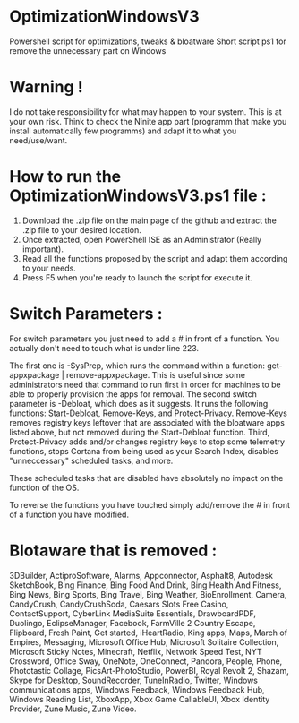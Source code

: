 # OptimizationWindowsV3
Powershell script for optimizations, tweaks & bloatware
Short script ps1 for remove the unnecessary part on Windows

# Warning !

I do not take responsibility for what may happen to your system. This is at your own risk.
Think to check the Ninite app part (programm that make you install automatically few programms) and adapt it to what you need/use/want.

# How to run the OptimizationWindowsV3.ps1 file :

  1. Download the .zip file on the main page of the github and extract the .zip file to your desired location.
  2. Once extracted, open PowerShell ISE as an Administrator (Really important).
  3. Read all the functions proposed by the script and adapt them according to your needs.
  4. Press F5 when you're ready to launch the script for execute it.

# Switch Parameters :

For switch parameters you just need to add a # in front of a function. You actually don't need to touch what is
under line 223.

  The first one is -SysPrep, which runs the command within a function: get-appxpackage | remove-appxpackage. This is useful since some administrators need that command to run      first in order for machines to be able to properly provision the apps for removal.
    The second switch parameter is -Debloat, which does as it suggests. It runs the following functions: Start-Debloat, Remove-Keys, and Protect-Privacy.
    Remove-Keys removes registry keys leftover that are associated with the bloatware apps listed above, but not removed during the Start-Debloat function.
    Third, Protect-Privacy adds and/or changes registry keys to stop some telemetry functions, stops Cortana from being used as your Search Index, disables "unneccessary"        scheduled tasks, and more.

These scheduled tasks that are disabled have absolutely no impact on the function of the OS.

  To reverse the functions you have touched simply add/remove the # in front of a function you have modified.

# Blotaware that is removed :

3DBuilder, ActiproSoftware, Alarms, Appconnector, Asphalt8, Autodesk SketchBook, Bing Finance, Bing Food And Drink, Bing Health And Fitness, Bing News, Bing Sports, Bing Travel, Bing Weather, BioEnrollment, Camera, CandyCrush, CandyCrushSoda, Caesars Slots Free Casino, ContactSupport, CyberLink MediaSuite Essentials, DrawboardPDF, Duolingo, EclipseManager, Facebook, FarmVille 2 Country Escape, Flipboard, Fresh Paint, Get started, iHeartRadio, King apps, Maps, March of Empires, Messaging, Microsoft Office Hub, Microsoft Solitaire Collection, Microsoft Sticky Notes, Minecraft, Netflix, Network Speed Test, NYT Crossword, Office Sway, OneNote, OneConnect, Pandora, People, Phone, Phototastic Collage, PicsArt-PhotoStudio, PowerBI, Royal Revolt 2, Shazam, Skype for Desktop, SoundRecorder, TuneInRadio, Twitter, Windows communications apps, Windows Feedback, Windows Feedback Hub, Windows Reading List, XboxApp, Xbox Game CallableUI, Xbox Identity Provider, Zune Music, Zune Video.
